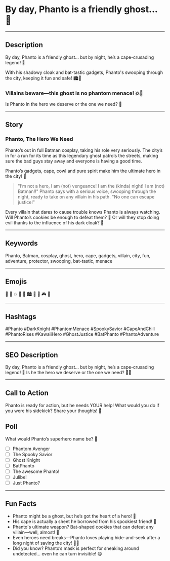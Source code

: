 # By day, **Phanto** is a friendly ghost... 🦇

---

## Description

By day, Phanto is a friendly ghost... but by night, he’s a cape-crusading legend! 🌌

With his shadowy cloak and bat-tastic gadgets, Phanto's swooping through the city, keeping it fun and safe!
 🏙️🦇
### Villains beware—this ghost is no phantom menace! 💥👊

Is Phanto in the hero we deserve or the one we need? 🤔

---

## Story

### Phanto, The Hero We Need

Phanto’s out in full Batman cosplay, taking his role very seriously.
The city’s in for a run for its time as this legendary ghost patrols the streets,
making sure the bad guys stay away and everyone is having a good time.

Phanto’s gadgets, cape, cowl and pure spirit make him the ultimate hero in the city! 🦇

> "I’m not a hero, I am (not) vengeance! I am the (kinda) night! I am (not) Batman!!" Phanto says with a serious voice, swooping through the night, ready to take on any villain in his path.
> "No one can escape justice!"

Every villain that dares to cause trouble knows Phanto is always watching.
Will Phanto’s cookies be enough to defeat them? 🍪
Or will they stop doing evil thanks to the influence of his  dark cloak? 🌌


---

## Keywords

Phanto, Batman, cosplay, ghost, hero, cape, gadgets, villain, city, fun, adventure, protector, swooping, bat-tastic, menace

---

## Emojis

🦇 🌌 💥 👊 🍪 🏙️ 🌙 🌠 🎮 🎉

---

## Hashtags

#Phanto #DarkKnight #PhantomMenace #SpookySavior #CapeAndChill #PhantoRises #KawaiiHero #GhostJustice #BatPhanto #PhantoAdventure

---

## SEO Description

By day, Phanto is a friendly ghost... but by night, he’s a cape-crusading legend! 🌌 Is he the hero we deserve or the one we need? 🦇💥

---

## Call to Action

Phanto is ready for action, but he needs YOUR help!
What would you do if you were his sidekick? Share your thoughts! 💬

## Poll

What would Phanto’s superhero name be? 🦇

- [ ] Phantom Avenger
- [ ] The Spooky Savior
- [ ] Ghost Knight
- [ ] BatPhanto
- [ ] The awesome Phanto!
- [ ] Julibe!
- [ ] Just Phanto?

---

## Fun Facts

- Phanto might be a ghost, but he’s got the heart of a hero! 💖
- His cape is actually a sheet he borrowed from his spookiest friend! 🎃
- Phanto's ultimate weapon? Bat-shaped cookies that can defeat any villain—well, almost! 🍪
- Even heroes need breaks—Phanto loves playing hide-and-seek after a long night of saving the city! 🕵️‍♂️
- Did you know? Phanto’s mask is perfect for sneaking around undetected... even he can turn invisible! 😋
